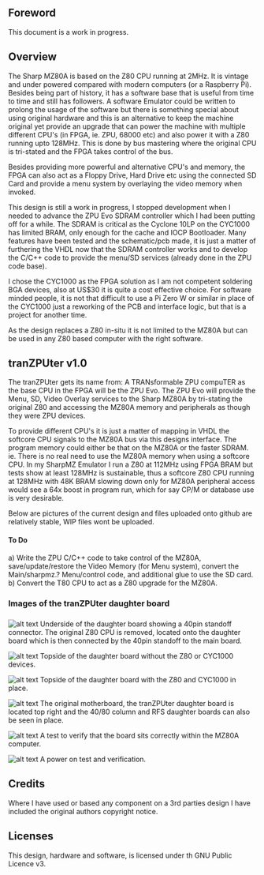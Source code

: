 ## Foreword

This document is a work in progress.



## Overview

The Sharp MZ80A is based on the Z80 CPU running at 2MHz. It is vintage and under powered compared with modern computers (or a Raspberry Pi). Besides being part of history, it has a software base that is useful from time to time and still has followers. A software Emulator could be written to prolong the usage of the software but there is something special about using original hardware and this is an alternative to keep the machine original yet provide an upgrade that can power the machine with multiple different CPU's (in FPGA, ie. ZPU, 68000 etc) and also power it with a Z80 running upto 128MHz. This is done by bus mastering where the original CPU is tri-stated and the FPGA takes control of the bus.

Besides providing more powerful and alternative CPU's and memory, the FPGA can also act as a Floppy Drive, Hard Drive etc using the connected SD Card and provide a menu system by overlaying the video memory when invoked.

This design is still a work in progress, I stopped development when I needed to advance the ZPU Evo SDRAM controller which I had been putting off for a while. The SDRAM is critical as the Cyclone 10LP on the CYC1000 has limited BRAM, only enough for the cache and IOCP Bootloader. Many features have been tested and the schematic/pcb made, it is just a matter of furthering the VHDL now that the SDRAM controller works and to develop the C/C++ code to provide the menu/SD services (already done in the ZPU code base).

I chose the CYC1000 as the FPGA solution as I am not competent soldering BGA devices, also at US$30 it is quite a cost effective choice. For software minded people, it is not that difficult to use a Pi Zero W or similar in place of the CYC1000 just a reworking of the PCB and interface logic, but that is a project for another time.

As the design replaces a Z80 in-situ it is not limited to the MZ80A but can be used in any Z80 based computer with the right software.



## tranZPUter v1.0

The tranZPUter gets its name from: A TRANsformable ZPU compuTER as the base CPU in the FPGA will be the ZPU Evo. The ZPU Evo will provide the Menu, SD, Video Overlay services to the Sharp MZ80A by tri-stating the original Z80 and accessing the MZ80A memory and peripherals as though they were ZPU devices.

To provide different CPU's it is just a matter of mapping in VHDL the softcore CPU signals to the MZ80A bus via this designs interface. The program memory could either be that on the MZ80A or the faster SDRAM. ie. There is no real need to use the MZ80A memory when using a softcore CPU. In my SharpMZ Emulator I run a Z80 at 112MHz using FPGA BRAM but tests show at least 128MHz is sustainable, thus a softcore Z80 CPU running at 128MHz with 48K BRAM slowing down only for MZ80A peripheral access would see a 64x boost in program run, which for say CP/M or database use is very desirable.

Below are pictures of the current design and files uploaded onto github are relatively stable, WIP files wont be uploaded.

#### To Do
a) Write the ZPU C/C++ code to take control of the MZ80A, save/update/restore the Video Memory (for Menu system), convert the Main/sharpmz.? Menu/control code, and additional glue to use the SD card.<br/>
b) Convert the T80 CPU to act as a Z80 upgrade for the MZ80A.

### Images of the tranZPUter daughter board
##### 

![alt text](https://github.com/pdsmart/tranZPUter/blob/master/docs/IMG_9630.jpg)
Underside of the daughter board showing a 40pin standoff connector. The original Z80 CPU is removed, located onto the daughter board which is then connected by the 40pin standoff to the main board.

![alt text](https://github.com/pdsmart/tranZPUter/blob/master/docs/IMG_9631.jpg)
Topside of the daughter board without the Z80 or CYC1000 devices.

![alt text](https://github.com/pdsmart/tranZPUter/blob/master/docs/IMG_9637.jpg)
Topside of the daughter board with the Z80 and CYC1000 in place.

![alt text](https://github.com/pdsmart/tranZPUter/blob/master/docs/IMG_9681.jpg)
The original motherboard, the tranZPUter daughter board is located top right and the 40/80 column and RFS daughter boards can also be seen in place.

![alt text](https://github.com/pdsmart/tranZPUter/blob/master/docs/IMG_9636.jpg)
A test to verify that the board sits correctly within the MZ80A computer.

![alt text](https://github.com/pdsmart/tranZPUter/blob/master/docs/IMG_9640.jpg)
A power on test and verification.


## Credits

Where I have used or based any component on a 3rd parties design I have included the original authors copyright notice.



## Licenses

This design, hardware and software, is licensed under th GNU Public Licence v3.


